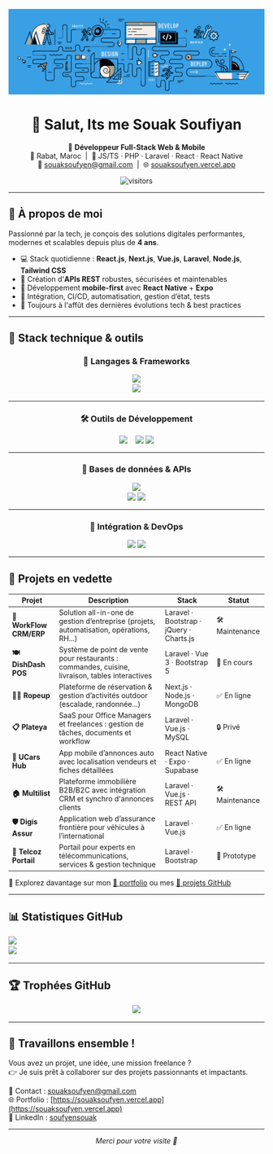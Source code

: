 ![Alt text](./cover.webp)
 <br>

<h1 align="center">👋 Salut, Its me <strong>Souak Soufiyan</strong></h1>

<p align="center">
  🎯 <strong>Développeur Full-Stack Web & Mobile</strong><br/>
  📍 Rabat, Maroc &nbsp;|&nbsp; 💼 JS/TS · PHP · Laravel · React · React Native<br/>
  📧 <a href="mailto:souaksoufyen@gmail.com">souaksoufyen@gmail.com</a> &nbsp;|&nbsp; 🌐 <a href="https://souaksoufyen.vercel.app">souaksoufyen.vercel.app</a>
</p>

<p align="center">
  <img src="https://komarev.com/ghpvc/?username=soufyen004&style=flat-square&color=blue" alt="visitors" />
</p>

---

## 🧠 À propos de moi

Passionné par la tech, je conçois des solutions digitales performantes, modernes et scalables depuis plus de **4 ans**.

- 💻 Stack quotidienne : **React.js**, **Next.js**, **Vue.js**, **Laravel**, **Node.js**, **Tailwind CSS**
- 🔐 Création d'**APIs REST** robustes, sécurisées et maintenables
- 📱 Développement **mobile-first** avec **React Native** + **Expo**
- 🔁 Intégration, CI/CD, automatisation, gestion d’état, tests
- 🚀 Toujours à l'affût des dernières évolutions tech & best practices

---

## 🚀 Stack technique & outils

<div align="center">

### 🧩 Langages & Frameworks

<img src="https://skillicons.dev/icons?i=js,ts,php,html,css,sass,bash,gemini" />
<br/>
<img src="https://skillicons.dev/icons?i=react,nextjs,vue,laravel,nodejs,redux,tailwind,bootstrap,mui" />

---

### 🛠️ Outils de Développement

<img src="https://skillicons.dev/icons?i=vscode,figma,postman,git,docker" />
&nbsp;&nbsp;
<img src="https://img.shields.io/badge/Neon-Postgres-4169e1?style=for-the-badge&logo=postgresql&logoColor=white" />
<img src="https://img.shields.io/badge/Supabase-3FCF8E?style=for-the-badge&logo=supabase&logoColor=white" />

---

### 🧪 Bases de données & APIs

<img src="https://skillicons.dev/icons?i=mysql,postgres,mongodb,prisma" />
<br/>
<img src="https://img.shields.io/badge/REST%20API-Design%20&%20Consumption-6c5ce7?style=for-the-badge" />
<img src="https://img.shields.io/badge/AI%20&%20LLM-OpenAI%20API%20/%20Langchain-brightgreen?style=for-the-badge&logo=openai" />

---

### 🔄 Intégration & DevOps

<img src="https://img.shields.io/badge/GitHub%20Actions-CI/CD-2088FF?style=for-the-badge&logo=githubactions&logoColor=white" />
<img src="https://img.shields.io/badge/Bash%20Scripts-Automation-grey?style=for-the-badge&logo=gnubash&logoColor=white" />

</div>

---

## 📂 Projets en vedette

| Projet | Description | Stack | Statut |
|--------|-------------|-------|--------|
| **🔧 WorkFlow CRM/ERP** | Solution all-in-one de gestion d’entreprise (projets, automatisation, opérations, RH...) | Laravel · Bootstrap · jQuery · Charts.js | 🛠 Maintenance |
| **🍽 DishDash POS** | Système de point de vente pour restaurants : commandes, cuisine, livraison, tables interactives | Laravel · Vue 3 · Bootstrap 5 | 🚧 En cours |
| **🧗‍♂️ Ropeup** | Plateforme de réservation & gestion d’activités outdoor (escalade, randonnée...) | Next.js · Node.js · MongoDB | ✅ En ligne |
| **📋 Plateya** | SaaS pour Office Managers et freelances : gestion de tâches, documents et workflow | Laravel · Vue.js · MySQL | 🔒 Privé |
| **🚗 UCars Hub** | App mobile d’annonces auto avec localisation vendeurs et fiches détaillées | React Native · Expo · Supabase | ✅ En ligne |
| **🏠 Multilist** | Plateforme immobilière B2B/B2C avec intégration CRM et synchro d'annonces clients | Laravel · Vue.js · REST API | 🛠 Maintenance |
| **🛡 Digis Assur** | Application web d’assurance frontière pour véhicules à l’international | Laravel · Vue.js | ✅ En ligne |
| **📡 Telcoz Portail** | Portail pour experts en télécommunications, services & gestion technique | Laravel · Bootstrap | 🧪 Prototype |

🔎 Explorez davantage sur mon [📁 portfolio](https://souaksoufyen.vercel.app) ou mes [📂 projets GitHub](https://github.com/souaksoufiyan?tab=repositories)

---

## 📊 Statistiques GitHub

<div align="left">
  <img src="https://github-readme-stats.vercel.app/api?username=soufyen004&show_icons=true&theme=tokyonight&hide_border=true" />
  <br/>
  <img src="https://github-readme-stats.vercel.app/api/top-langs/?username=soufyen004&layout=compact&theme=tokyonight&hide_border=true" />
</div>

---

## 🏆 Trophées GitHub

<div align="center">
  <img src="https://github-profile-trophy.vercel.app/?username=soufyen004&theme=tokyonight&margin-w=15&no-frame=true" />
</div>

---

## 🤝 Travaillons ensemble !

Vous avez un projet, une idée, une mission freelance ?  
👉 Je suis prêt à collaborer sur des projets passionnants et impactants.

📩 Contact : [souaksoufyen@gmail.com](mailto:souaksoufyen@gmail.com)  
🌐 Portfolio : [https://souaksoufyen.vercel.app](https://souaksoufyen.vercel.app)  
📎 LinkedIn : [soufyensouak](https://www.linkedin.com/in/soufyensouak)

---

<p align="center"><em>Merci pour votre visite 🙌</em></p>
